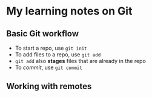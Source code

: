 # My learning notes on Git

## Basic Git workflow

- To start a repo, use `git init`
- To add files to a repo, use `git add`
- `git add` also **stages** files that are already in the repo
- To _commit_, use `git commit`

## Working with remotes
